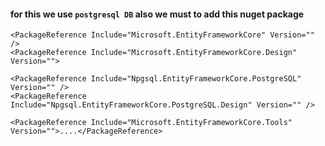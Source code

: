 #### for this we use `postgresql DB` also we must to add this nuget package
```
<PackageReference Include="Microsoft.EntityFrameworkCore" Version="" />
<PackageReference Include="Microsoft.EntityFrameworkCore.Design" Version="">

<PackageReference Include="Npgsql.EntityFrameworkCore.PostgreSQL" Version="" />
<PackageReference Include="Npgsql.EntityFrameworkCore.PostgreSQL.Design" Version="" />

<PackageReference Include="Microsoft.EntityFrameworkCore.Tools" Version="">....</PackageReference>
```
